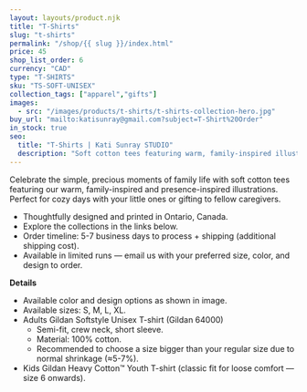 ```yaml
---
layout: layouts/product.njk
title: "T-Shirts"
slug: "t-shirts"
permalink: "/shop/{{ slug }}/index.html"
price: 45
shop_list_order: 6
currency: "CAD"
type: "T-SHIRTS"
sku: "TS-SOFT-UNISEX"
collection_tags: ["apparel","gifts"]
images:
  - src: "/images/products/t-shirts/t-shirts-collection-hero.jpg"
buy_url: "mailto:katisunray@gmail.com?subject=T-Shirt%20Order"
in_stock: true
seo:
  title: "T-Shirts | Kati Sunray STUDIO"
  description: "Soft cotton tees featuring warm, family-inspired illustrations."
---
```


Celebrate the simple, precious moments of family life with soft cotton tees featuring our warm, family-inspired and presence-inspired illustrations. Perfect for cozy days with your little ones or gifting to fellow caregivers.

- Thoughtfully designed and printed in Ontario, Canada.
- Explore the collections in the links below.
- Order timeline: 5-7 business days to process + shipping (additional shipping cost).
- Available in limited runs — email us with your preferred size, color, and design to order.

**Details**

- Available color and design options as shown in image.
- Available sizes: S, M, L, XL.
- Adults Gildan Softstyle Unisex T-shirt (Gildan 64000)
  - Semi-fit, crew neck, short sleeve.
  - Material: 100% cotton.
  - Recommended to choose a size bigger than your regular size due to normal shrinkage (≈5-7%).
- Kids Gildan Heavy Cotton™ Youth T-shirt (classic fit for loose comfort — size 6 onwards).
